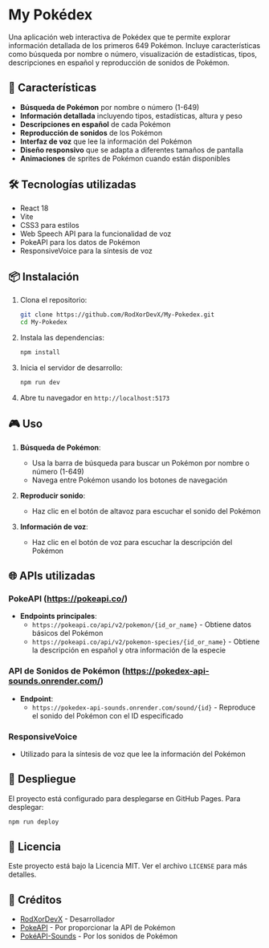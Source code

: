# My Pokédex

Una aplicación web interactiva de Pokédex que te permite explorar información detallada de los primeros 649 Pokémon. Incluye características como búsqueda por nombre o número, visualización de estadísticas, tipos, descripciones en español y reproducción de sonidos de Pokémon.

## 🚀 Características

- **Búsqueda de Pokémon** por nombre o número (1-649)
- **Información detallada** incluyendo tipos, estadísticas, altura y peso
- **Descripciones en español** de cada Pokémon
- **Reproducción de sonidos** de los Pokémon
- **Interfaz de voz** que lee la información del Pokémon
- **Diseño responsivo** que se adapta a diferentes tamaños de pantalla
- **Animaciones** de sprites de Pokémon cuando están disponibles

## 🛠️ Tecnologías utilizadas

- React 18
- Vite
- CSS3 para estilos
- Web Speech API para la funcionalidad de voz
- PokeAPI para los datos de Pokémon
- ResponsiveVoice para la síntesis de voz

## 📦 Instalación

1. Clona el repositorio:
   ```bash
   git clone https://github.com/RodXorDevX/My-Pokedex.git
   cd My-Pokedex
   ```

2. Instala las dependencias:
   ```bash
   npm install
   ```

3. Inicia el servidor de desarrollo:
   ```bash
   npm run dev
   ```

4. Abre tu navegador en `http://localhost:5173`

## 🎮 Uso

1. **Búsqueda de Pokémon**:
   - Usa la barra de búsqueda para buscar un Pokémon por nombre o número (1-649)
   - Navega entre Pokémon usando los botones de navegación

2. **Reproducir sonido**:
   - Haz clic en el botón de altavoz para escuchar el sonido del Pokémon

3. **Información de voz**:
   - Haz clic en el botón de voz para escuchar la descripción del Pokémon

## 🌐 APIs utilizadas

### PokeAPI (https://pokeapi.co/)
- **Endpoints principales**:
  - `https://pokeapi.co/api/v2/pokemon/{id_or_name}` - Obtiene datos básicos del Pokémon
  - `https://pokeapi.co/api/v2/pokemon-species/{id_or_name}` - Obtiene la descripción en español y otra información de la especie

### API de Sonidos de Pokémon (https://pokedex-api-sounds.onrender.com/)
- **Endpoint**:
  - `https://pokedex-api-sounds.onrender.com/sound/{id}` - Reproduce el sonido del Pokémon con el ID especificado

### ResponsiveVoice
- Utilizado para la síntesis de voz que lee la información del Pokémon

## 🚀 Despliegue

El proyecto está configurado para desplegarse en GitHub Pages. Para desplegar:

```bash
npm run deploy
```

## 📝 Licencia

Este proyecto está bajo la Licencia MIT. Ver el archivo `LICENSE` para más detalles.

## 🙏 Créditos

- [RodXorDevX](https://github.com/RodXorDevX) - Desarrollador
- [PokeAPI](https://pokeapi.co/) - Por proporcionar la API de Pokémon
- [PokéAPI-Sounds](https://pokedex-api-sounds.onrender.com/) - Por los sonidos de Pokémon
